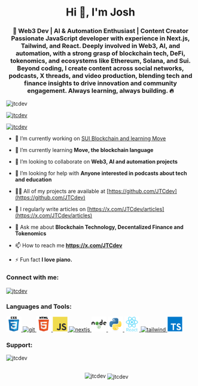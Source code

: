 <h1 align="center">Hi 👋, I'm Josh</h1>
<h3 align="center">🚀 Web3 Dev | AI & Automation Enthusiast | Content Creator Passionate JavaScript developer with experience in Next.js, Tailwind, and React. Deeply involved in Web3, AI, and automation, with a strong grasp of blockchain tech, DeFi, tokenomics, and ecosystems like Ethereum, Solana, and Sui. Beyond coding, I create content across social networks, podcasts, X threads, and video production, blending tech and finance insights to drive innovation and community engagement. Always learning, always building. 🔥</h3>

<p align="left"> <img src="https://komarev.com/ghpvc/?username=jtcdev&label=Profile%20views&color=0e75b6&style=flat" alt="jtcdev" /> </p>

<p align="left"> <a href="https://github.com/ryo-ma/github-profile-trophy"><img src="https://github-profile-trophy.vercel.app/?username=jtcdev" alt="jtcdev" /></a> </p>

<p align="left"> <a href="https://twitter.com/jtcdev" target="blank"><img src="https://img.shields.io/twitter/follow/jtcdev?logo=twitter&style=for-the-badge" alt="jtcdev" /></a> </p>

- 🔭 I’m currently working on [SUI Blockchain and learning Move](https://sui.io/)

- 🌱 I’m currently learning **Move, the blockchain language**

- 👯 I’m looking to collaborate on **Web3, AI and automation projects**

- 🤝 I’m looking for help with **Anyone interested in podcasts about tech and education**

- 👨‍💻 All of my projects are available at [https://github.com/JTCdev](https://github.com/JTCdev)

- 📝 I regularly write articles on [https://x.com/JTCdev/articles](https://x.com/JTCdev/articles)

- 💬 Ask me about **Blockchain Technology, Decentalized Finance and Tokenomics**

- 📫 How to reach me **https://x.com/JTCdev**

- ⚡ Fun fact **I love piano.**

<h3 align="left">Connect with me:</h3>
<p align="left">
<a href="https://twitter.com/jtcdev" target="blank"><img align="center" src="https://raw.githubusercontent.com/rahuldkjain/github-profile-readme-generator/master/src/images/icons/Social/twitter.svg" alt="jtcdev" height="30" width="40" /></a>
</p>

<h3 align="left">Languages and Tools:</h3>
<p align="left"> <a href="https://www.w3schools.com/css/" target="_blank" rel="noreferrer"> <img src="https://raw.githubusercontent.com/devicons/devicon/master/icons/css3/css3-original-wordmark.svg" alt="css3" width="40" height="40"/> </a> <a href="https://git-scm.com/" target="_blank" rel="noreferrer"> <img src="https://www.vectorlogo.zone/logos/git-scm/git-scm-icon.svg" alt="git" width="40" height="40"/> </a> <a href="https://www.w3.org/html/" target="_blank" rel="noreferrer"> <img src="https://raw.githubusercontent.com/devicons/devicon/master/icons/html5/html5-original-wordmark.svg" alt="html5" width="40" height="40"/> </a> <a href="https://developer.mozilla.org/en-US/docs/Web/JavaScript" target="_blank" rel="noreferrer"> <img src="https://raw.githubusercontent.com/devicons/devicon/master/icons/javascript/javascript-original.svg" alt="javascript" width="40" height="40"/> </a> <a href="https://nextjs.org/" target="_blank" rel="noreferrer"> <img src="https://cdn.worldvectorlogo.com/logos/nextjs-2.svg" alt="nextjs" width="40" height="40"/> </a> <a href="https://nodejs.org" target="_blank" rel="noreferrer"> <img src="https://raw.githubusercontent.com/devicons/devicon/master/icons/nodejs/nodejs-original-wordmark.svg" alt="nodejs" width="40" height="40"/> </a> <a href="https://www.python.org" target="_blank" rel="noreferrer"> <img src="https://raw.githubusercontent.com/devicons/devicon/master/icons/python/python-original.svg" alt="python" width="40" height="40"/> </a> <a href="https://reactjs.org/" target="_blank" rel="noreferrer"> <img src="https://raw.githubusercontent.com/devicons/devicon/master/icons/react/react-original-wordmark.svg" alt="react" width="40" height="40"/> </a> <a href="https://tailwindcss.com/" target="_blank" rel="noreferrer"> <img src="https://www.vectorlogo.zone/logos/tailwindcss/tailwindcss-icon.svg" alt="tailwind" width="40" height="40"/> </a> <a href="https://www.typescriptlang.org/" target="_blank" rel="noreferrer"> <img src="https://raw.githubusercontent.com/devicons/devicon/master/icons/typescript/typescript-original.svg" alt="typescript" width="40" height="40"/> </a> </p>

<h3 align="left">Support:</h3>
<p><a href="https://www.buymeacoffee.com/jtcdev"> <img align="left" src="https://cdn.buymeacoffee.com/buttons/v2/default-yellow.png" height="50" width="210" alt="jtcdev" /></a></p><br><br>

<p><img align="left" src="https://github-readme-stats.vercel.app/api/top-langs?username=jtcdev&show_icons=true&locale=en&layout=compact" alt="jtcdev" /></p>

<p>&nbsp;<img align="center" src="https://github-readme-stats.vercel.app/api?username=jtcdev&show_icons=true&locale=en" alt="jtcdev" /></p>
